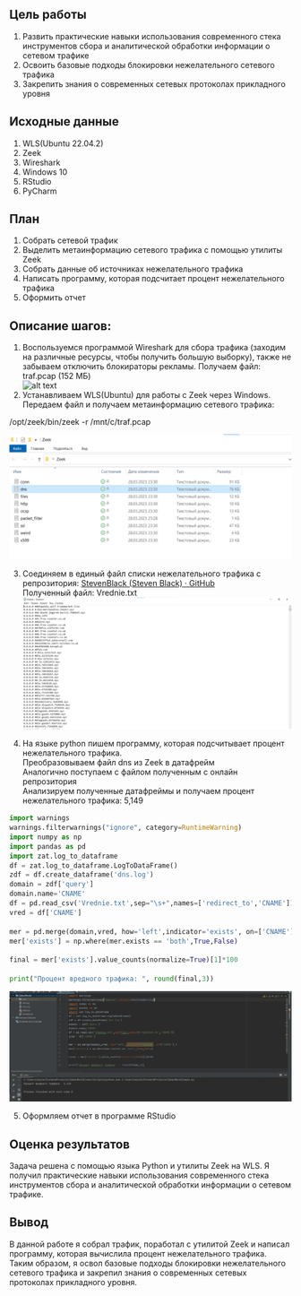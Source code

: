 ## Цель работы

1.  Развить практические навыки использования современного стека инструментов сбора и аналитической обработки информации о сетевом трафике
2.  Освоить базовые подходы блокировки нежелательного сетевого трафика
3.  Закрепить знания о современных сетевых протоколах прикладного уровня

## Исходные данные

1.  WLS(Ubuntu 22.04.2)
2.  Zeek
3.  Wireshark
4.  Windows 10
5.  RStudio
6.  PyCharm

## План

1.  Собрать сетевой трафик
2.  Выделить метаинформацию сетевого трафика с помощью утилиты Zeek
3.  Собрать данные об источниках нежелательного трафика
4.  Написать программу, которая подсчитает процент нежелательного трафика
5.  Оформить отчет

## Описание шагов:

1.  Воспользуемся программой Wireshark для сбора трафика (заходим на различные ресурсы, чтобы получить большую выборку), также не забываем отключить блокираторы рекламы. Получаем файл: traf.pcap (152 МБ)\
![alt text](https://github.com/AndrewKom/auth_5sem/blob/main/lab2/image/traficPic-01.png)
2.  Устанавливаем WLS(Ubuntu) для работы с Zeek через Windows. Передаем файл и получаем метаинформацию сетевого трафика:

/opt/zeek/bin/zeek -r /mnt/c/traf.pcap

![alt text](https://github.com/AndrewKom/auth_5sem/blob/main/lab2/image/dsnzeek.png)

3.  Соединяем в единый файл списки нежелательного трафика с репрозитория: [StevenBlack (Steven Black) · GitHub](https://github.com/StevenBlack) \
    Полученный файл: Vrednie.txt\
![alt text](https://github.com/AndrewKom/auth_5sem/blob/main/lab2/image/vred.png)

4.  На языке python пишем программу, которая подсчитывает процент нежелательного трафика.\
    Преобразовываем файл dns из Zeek в датафрейм\
    Аналогично поступаем с файлом полученным с онлайн репрозитория\
    Анализируем полученные датафреймы и получаем процент нежелательного трафика: 5,149

``` python
import warnings
warnings.filterwarnings("ignore", category=RuntimeWarning)
import numpy as np
import pandas as pd
import zat.log_to_dataframe
df = zat.log_to_dataframe.LogToDataFrame()
zdf = df.create_dataframe('dns.log')
domain = zdf['query']
domain.name='CNAME'
df = pd.read_csv('Vrednie.txt',sep="\s+",names=['redirect_to','CNAME'])
vred = df['CNAME']

mer = pd.merge(domain,vred, how='left',indicator='exists', on=['CNAME'],)
mer['exists'] = np.where(mer.exists == 'both',True,False)

final = mer['exists'].value_counts(normalize=True)[1]*100

print("Процент вредного трафика: ", round(final,3))
```

![alt text](https://github.com/AndrewKom/auth_5sem/blob/main/lab2/image/py1.png)

5.  Оформляем отчет в программе RStudio

## Оценка результатов

Задача решена с помощью языка Python и утилиты Zeek на WLS. Я получил практические навыки использования современного стека инструментов сбора и аналитической обработки информации о сетевом трафике.

## Вывод

В данной работе я собрал трафик, поработал с утилитой Zeek и написал программу, которая вычислила процент нежелательного трафика. Таким образом, я освол базовые подходы блокировки нежелательного сетевого трафика и закрепил знания о современных сетевых протоколах прикладного уровня.
